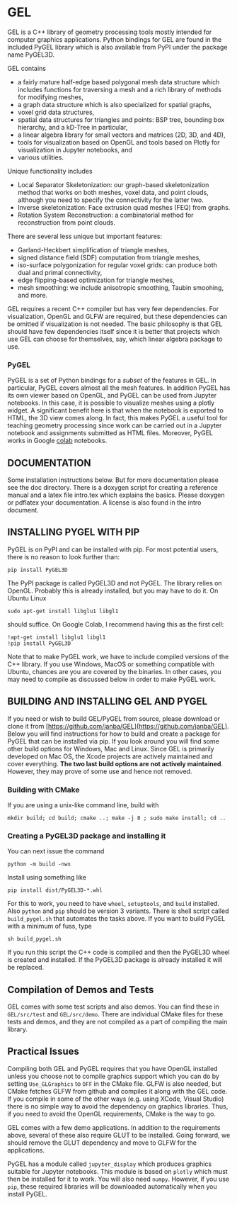 # GEL
GEL is a C++ library of geometry processing tools mostly intended for computer graphics applications. Python bindings for GEL are found in the included PyGEL library which is also available from PyPI under the package name PyGEL3D.

GEL contains 
- a fairly mature half-edge based polygonal mesh data structure which includes functions for traversing a mesh and a rich library of methods for modifying meshes, 
- a graph data structure which is also specialized for spatial graphs,
- voxel grid data structures, 
- spatial data structures for triangles and points: BSP tree, bounding box hierarchy, and a kD-Tree in particular, 
- a linear algebra library for small vectors and matrices (2D, 3D, and 4D),
- tools for visualization based on OpenGL and tools based on Plotly for visualization in Jupyter notebooks, and
- various utilities.

Unique functionality includes
- Local Separator Skeletonization: our graph-based skeletonization method that works on both meshes, voxel data, and point clouds, although you need to specify the connectivity for the latter two.
- Inverse skeletonization: Face extrusion quad meshes (FEQ) from graphs.
- Rotation System Reconstruction: a combinatorial method for reconstruction from point clouds.

There are several less unique but important features:
- Garland-Heckbert simplification of triangle meshes, 
- signed distance field (SDF) computation from triangle meshes, 
- iso-surface polygonization for regular voxel grids: can produce both dual and primal connectivity, 
- edge flipping-based optimization for triangle meshes, 
- mesh smoothing: we include anisotropic smoothing, Taubin smoohing, and more.

GEL requires a recent C++ compiler but has very few dependencies. For visualization, OpenGL and GLFW are required, but these dependencies can be omitted if visualization is not needed. The basic philosophy is that GEL should have few dependencies itself since it is better that projects which use GEL can choose for themselves, say, which linear algebra package to use. 

### PyGEL
PyGEL is a set of Python bindings for a _subset_ of the features in GEL. In particular, PyGEL covers almost all the mesh features. In addition PyGEL has its own viewer based on OpenGL, and PyGEL can be used from Jupyter notebooks. In this case, it is possible to visualize meshes using a plotly widget. A significant benefit here is that when the notebook is exported to HTML, the 3D view comes along. In fact, this makes PyGEL a useful tool for teaching geometry processing since work can be carried out in a Jupyter notebook and assignments submitted as HTML files. Moreover, PyGEL works in Google [colab](https://colab.research.google.com) notebooks.

## DOCUMENTATION
Some installation instructions below. But for more documentation please see the doc directory. There is a doxygen script for creating a reference manual and a latex file intro.tex which explains the basics. Please doxygen or pdflatex your documentation. A license is also found in the intro document.

## INSTALLING PYGEL WITH PIP

PyGEL is on PyPI and can be installed with pip. For most potential users, there is no reason to look further than:
```
pip install PyGEL3D
```
The PyPI package is called PyGEL3D and not PyGEL. The library relies on OpenGL. Probably this is already installed, but you may have to do it. On Ubuntu Linux 
```
sudo apt-get install libglu1 libgl1
```
should suffice. On Google Colab, I recommend having this as the first cell:
```
!apt-get install libglu1 libgl1
!pip install PyGEL3D
```
Note that to make PyGEL work, we have to include compiled versions of the C++ library. If you use Windows, MacOS or something compatible with Ubuntu, chances are you are covered by the binaries. In other cases, you may need to compile as discussed below in order to make PyGEL work.

## BUILDING AND INSTALLING GEL AND PYGEL

If you need or wish to build GEL/PyGEL from source, please download or clone it from [https://github.com/janba/GEL](https://github.com/janba/GEL). Below you will find instructions for how to build and create a package for PyGEL that can be installed via pip. If you look around you will find some other build options for Windows, Mac and Linux. Since GEL is primarily developed on Mac OS, the Xcode projects are actively maintained and cover everything. **The two last build options are not actively maintained**. However, they may prove of some use and hence not removed.

### Building with CMake
If you are using a unix-like command line, build with
```
mkdir build; cd build; cmake ..; make -j 8 ; sudo make install; cd ..
```
### Creating a PyGEL3D package and installing it
You can next issue the command
```
python -m build -nwx
```
Install using something like
```
pip install dist/PyGEL3D-*.whl
```
For this to work, you need to have `wheel`, `setuptools`, and `build` installed. Also `python` and `pip` should be version 3 variants. There is shell script called `build_pygel.sh` that automates the tasks above. If you want to build PyGEL with a minimum of fuss, type 
```
sh build_pygel.sh
```
If you run this script the C++ code is compiled and then the PyGEL3D wheel is created and installed. If the PyGEL3D package is already installed it will be replaced.

## Compilation of Demos and Tests

GEL comes with some test scripts and also demos. You can find these in `GEL/src/test` and `GEL/src/demo`. There are individual CMake files for these tests and demos, and they are not compiled as a part of compiling the main library.

## Practical Issues
Compiling both GEL and PyGEL requires that you have OpenGL installed unless you choose not to compile graphics support which you can do by setting `Use_GLGraphics` to `OFF` in the CMake file. GLFW is also needed, but CMake fetches GLFW from github and compiles it along with the GEL code. If you compile in some of the other ways (e.g. using XCode, Visual Studio) there is no simple way to avoid the dependency on graphics libraries. Thus, if you need to avoid the OpenGL requirements, CMake is the way to go.

GEL comes with a few demo applications. In addition to the requirements above, several of these also require GLUT to be installed. Going forward, we should remove the GLUT dependency and move to GLFW for the applications.

PyGEL has a module called `jupyter_display` which produces graphics suitable for Jupyter notebooks. This module is based on `plotly` which must then be installed for it to work. You will also need `numpy`. However, if you use `pip`, these required libraries will be downloaded automatically when you install PyGEL.
